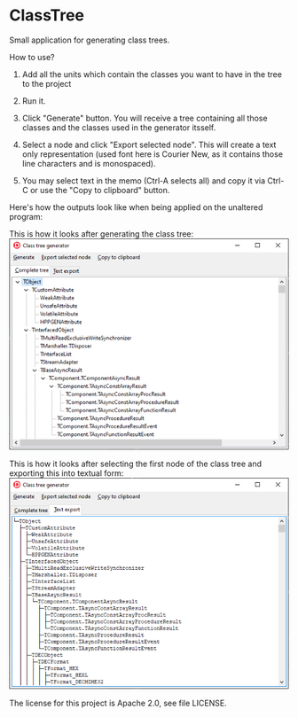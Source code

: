 # ClassTree
Small application for generating class trees.

How to use?

1. Add all the units which contain the classes you want 
   to have in the tree to the project
   
2. Run it.

3. Click "Generate" button. You will receive a tree containing
   all those classes and the classes used in the generator itsself.

4. Select a node and click "Export selected node". This will create 
   a text only representation (used font here is Courier New, as it 
   contains those line characters and is monospaced).
   
5. You may select text in the memo (Ctrl-A selects all) and 
   copy it via Ctrl-C or use the "Copy to clipboard" button.
   
Here's how the outputs look like when being applied on the unaltered program:   

This is how it looks after generating the class tree:
![Class hierarchy shown in a TTreeview](/Documentation/ClassTreeGenerator_CompleteTree.PNG "Class hierarchy shown in TTreeview")

This is how it looks after selecting the first node of the class tree and exporting this into textual form:
![Class hierarchy exported into text form](/Documentation/ClassTreeGenerator_TextExport.PNG "Class hierarchy exported into text form")
   
The license for this project is Apache 2.0, see file LICENSE.
